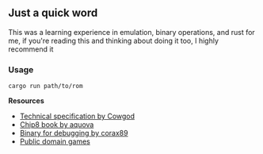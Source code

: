 [specification]: http://devernay.free.fr/hacks/chip8/C8TECH10.HTM
[book]: https://aquova.net/chip8/chip8.pdf
[test]: https://github.com/corax89/chip8-test-rom
[roms]: https://www.zophar.net/pdroms/chip8/chip-8-games-pack.html

## Just a quick word

This was a learning experience in emulation, binary operations, and rust for me, if you're reading this and thinking about doing it too, I highly recommend it

### Usage
```
cargo run path/to/rom
```

**Resources**
- [Technical specification by Cowgod][specification]
- [Chip8 book by aquova][book]
- [Binary for debugging by corax89][test]
- [Public domain games][roms]
